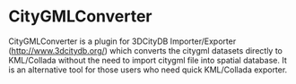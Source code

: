 # CityGMLConverter
CityGMLConverter is a plugin for 3DCityDB Importer/Exporter (http://www.3dcitydb.org/) which converts the citygml datasets directly to KML/Collada without the need to import citygml file into spatial database.
It is an alternative tool for those users who need quick KML/Collada exporter.
